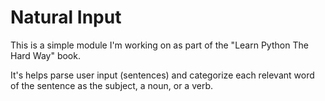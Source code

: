 # Natural Input

This is a simple module I'm working on as part of the "Learn Python The Hard Way" book.

It's helps parse user input (sentences) and categorize each relevant word of the sentence as the subject, a noun, or a verb.